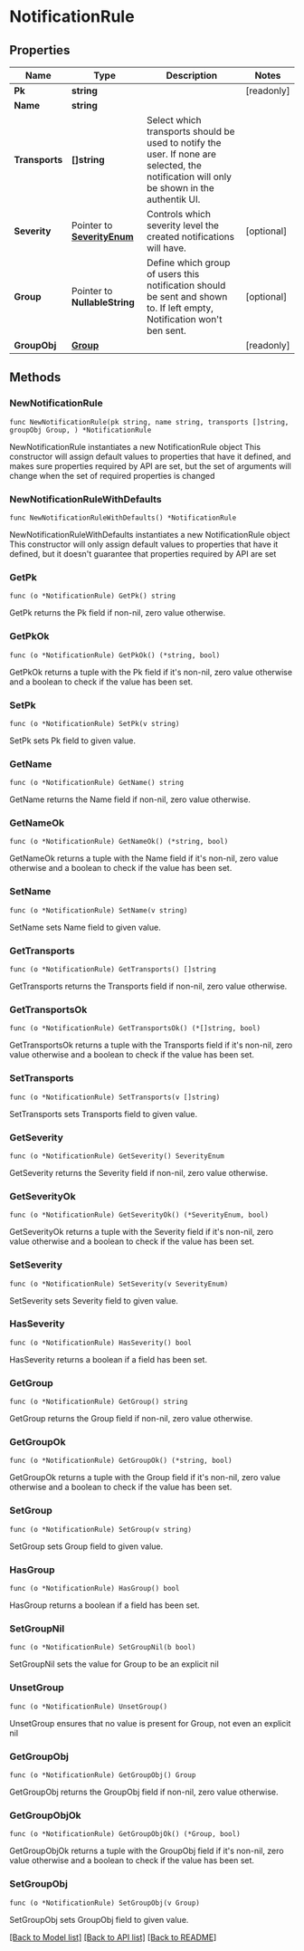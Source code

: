# NotificationRule

## Properties

Name | Type | Description | Notes
------------ | ------------- | ------------- | -------------
**Pk** | **string** |  | [readonly] 
**Name** | **string** |  | 
**Transports** | **[]string** | Select which transports should be used to notify the user. If none are selected, the notification will only be shown in the authentik UI. | 
**Severity** | Pointer to [**SeverityEnum**](SeverityEnum.md) | Controls which severity level the created notifications will have. | [optional] 
**Group** | Pointer to **NullableString** | Define which group of users this notification should be sent and shown to. If left empty, Notification won&#39;t ben sent. | [optional] 
**GroupObj** | [**Group**](Group.md) |  | [readonly] 

## Methods

### NewNotificationRule

`func NewNotificationRule(pk string, name string, transports []string, groupObj Group, ) *NotificationRule`

NewNotificationRule instantiates a new NotificationRule object
This constructor will assign default values to properties that have it defined,
and makes sure properties required by API are set, but the set of arguments
will change when the set of required properties is changed

### NewNotificationRuleWithDefaults

`func NewNotificationRuleWithDefaults() *NotificationRule`

NewNotificationRuleWithDefaults instantiates a new NotificationRule object
This constructor will only assign default values to properties that have it defined,
but it doesn't guarantee that properties required by API are set

### GetPk

`func (o *NotificationRule) GetPk() string`

GetPk returns the Pk field if non-nil, zero value otherwise.

### GetPkOk

`func (o *NotificationRule) GetPkOk() (*string, bool)`

GetPkOk returns a tuple with the Pk field if it's non-nil, zero value otherwise
and a boolean to check if the value has been set.

### SetPk

`func (o *NotificationRule) SetPk(v string)`

SetPk sets Pk field to given value.


### GetName

`func (o *NotificationRule) GetName() string`

GetName returns the Name field if non-nil, zero value otherwise.

### GetNameOk

`func (o *NotificationRule) GetNameOk() (*string, bool)`

GetNameOk returns a tuple with the Name field if it's non-nil, zero value otherwise
and a boolean to check if the value has been set.

### SetName

`func (o *NotificationRule) SetName(v string)`

SetName sets Name field to given value.


### GetTransports

`func (o *NotificationRule) GetTransports() []string`

GetTransports returns the Transports field if non-nil, zero value otherwise.

### GetTransportsOk

`func (o *NotificationRule) GetTransportsOk() (*[]string, bool)`

GetTransportsOk returns a tuple with the Transports field if it's non-nil, zero value otherwise
and a boolean to check if the value has been set.

### SetTransports

`func (o *NotificationRule) SetTransports(v []string)`

SetTransports sets Transports field to given value.


### GetSeverity

`func (o *NotificationRule) GetSeverity() SeverityEnum`

GetSeverity returns the Severity field if non-nil, zero value otherwise.

### GetSeverityOk

`func (o *NotificationRule) GetSeverityOk() (*SeverityEnum, bool)`

GetSeverityOk returns a tuple with the Severity field if it's non-nil, zero value otherwise
and a boolean to check if the value has been set.

### SetSeverity

`func (o *NotificationRule) SetSeverity(v SeverityEnum)`

SetSeverity sets Severity field to given value.

### HasSeverity

`func (o *NotificationRule) HasSeverity() bool`

HasSeverity returns a boolean if a field has been set.

### GetGroup

`func (o *NotificationRule) GetGroup() string`

GetGroup returns the Group field if non-nil, zero value otherwise.

### GetGroupOk

`func (o *NotificationRule) GetGroupOk() (*string, bool)`

GetGroupOk returns a tuple with the Group field if it's non-nil, zero value otherwise
and a boolean to check if the value has been set.

### SetGroup

`func (o *NotificationRule) SetGroup(v string)`

SetGroup sets Group field to given value.

### HasGroup

`func (o *NotificationRule) HasGroup() bool`

HasGroup returns a boolean if a field has been set.

### SetGroupNil

`func (o *NotificationRule) SetGroupNil(b bool)`

 SetGroupNil sets the value for Group to be an explicit nil

### UnsetGroup
`func (o *NotificationRule) UnsetGroup()`

UnsetGroup ensures that no value is present for Group, not even an explicit nil
### GetGroupObj

`func (o *NotificationRule) GetGroupObj() Group`

GetGroupObj returns the GroupObj field if non-nil, zero value otherwise.

### GetGroupObjOk

`func (o *NotificationRule) GetGroupObjOk() (*Group, bool)`

GetGroupObjOk returns a tuple with the GroupObj field if it's non-nil, zero value otherwise
and a boolean to check if the value has been set.

### SetGroupObj

`func (o *NotificationRule) SetGroupObj(v Group)`

SetGroupObj sets GroupObj field to given value.



[[Back to Model list]](../README.md#documentation-for-models) [[Back to API list]](../README.md#documentation-for-api-endpoints) [[Back to README]](../README.md)


